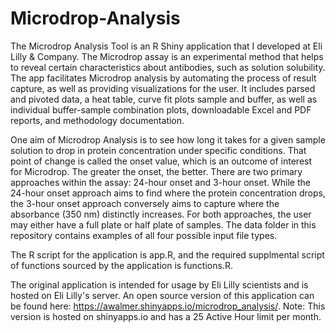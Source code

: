 # Microdrop-Analysis

The Microdrop Analysis Tool is an R Shiny application that I developed at Eli Lilly & Company. The Microdrop assay is an experimental method that helps to reveal certain characteristics about antibodies, such as solution solubility. The app facilitates Microdrop analysis by automating the process of result capture, as well as providing visualizations for the user. It includes parsed and pivoted data, a heat table, curve fit plots sample and buffer, as well as individual buffer-sample combination plots, downloadable Excel and PDF reports, and methodology documentation. 

One aim of Microdrop Analysis is to see how long it takes for a given sample solution to drop in protein concentration under specific conditions. That point of change is called the onset value, which is an outcome of interest for Microdrop. The greater the onset, the better. There are two primary approaches within the assay: 24-hour onset and 3-hour onset. While the 24-hour onset approach aims to find where the protein concentration drops,  the 3-hour onset approach conversely aims to capture where the absorbance (350 nm) distinctly increases. For both approaches, the user may either have a full plate or half plate of samples. The data folder in this repository contains examples of all four possible input file types. 

The R script for the application is app.R, and the required supplmental script of functions sourced by the application is functions.R.

The original application is intended for usage by Eli Lilly scientists and is hosted on Eli Lilly's server. An open source version of this application can be found here: https://awalmer.shinyapps.io/microdrop_analysis/. Note: This version is hosted on shinyapps.io and has a 25 Active Hour limit per month.
